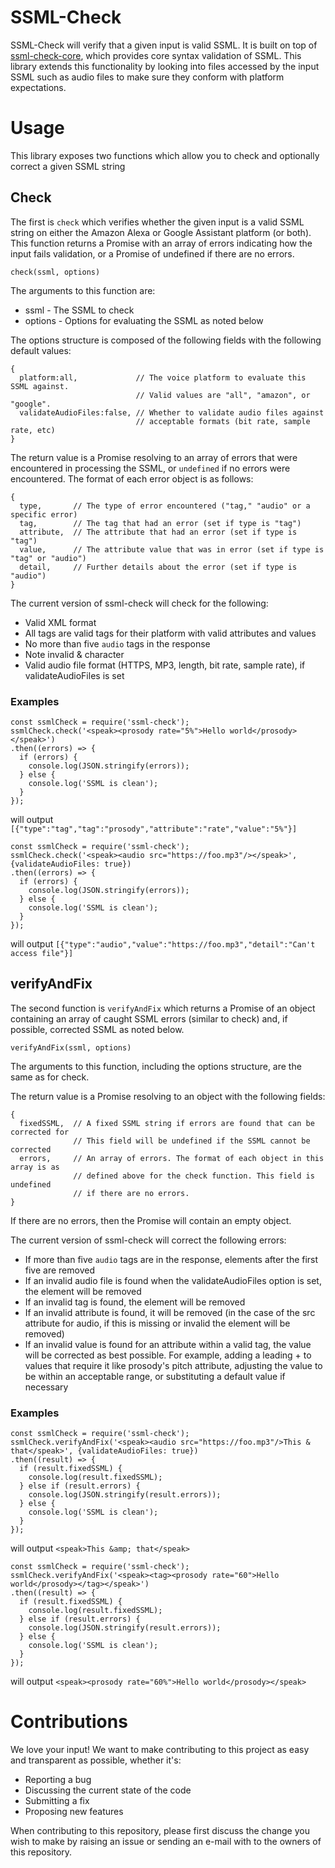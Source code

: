 # SSML-Check

SSML-Check will verify that a given input is valid SSML. It is built on top of [ssml-check-core](https://www.npmjs.com/package/ssml-check-core), which provides core syntax validation of SSML. This library extends this functionality by looking into files accessed by the input SSML such as audio files to make sure they conform with platform expectations.

# Usage

This library exposes two functions which allow you to check and optionally correct a given SSML string

## Check
The first is `check` which verifies whether the given input is a valid SSML string on either the Amazon Alexa or Google Assistant platform (or both). This function returns a Promise with an array of errors indicating how the input fails validation, or a Promise of undefined if there are no errors.

```
check(ssml, options)
```

The arguments to this function are:

 * ssml - The SSML to check
 * options - Options for evaluating the SSML as noted below
 
The options structure is composed of the following fields with the following default values:

```
{
  platform:all,             // The voice platform to evaluate this SSML against.
                            // Valid values are "all", "amazon", or "google".
  validateAudioFiles:false, // Whether to validate audio files against
                            // acceptable formats (bit rate, sample rate, etc)
}
```

The return value is a Promise resolving to an array of errors that were encountered in processing the SSML, or `undefined` if no errors were encountered.  The format of each error object is as follows:

```
{
  type,       // The type of error encountered ("tag," "audio" or a specific error)
  tag,        // The tag that had an error (set if type is "tag")
  attribute,  // The attribute that had an error (set if type is "tag")
  value,      // The attribute value that was in error (set if type is "tag" or "audio")
  detail,     // Further details about the error (set if type is "audio")
}
```
The current version of ssml-check will check for the following:

 * Valid XML format
 * All tags are valid tags for their platform with valid attributes and values
 * No more than five `audio` tags in the response
 * Note invalid & character
 * Valid audio file format (HTTPS, MP3, length, bit rate, sample rate), if validateAudioFiles is set
 
### Examples

```
const ssmlCheck = require('ssml-check');
ssmlCheck.check('<speak><prosody rate="5%">Hello world</prosody></speak>')
.then((errors) => {
  if (errors) {
    console.log(JSON.stringify(errors));
  } else {
    console.log('SSML is clean');
  }
});
```
will output `[{"type":"tag","tag":"prosody","attribute":"rate","value":"5%"}]`

```
const ssmlCheck = require('ssml-check');
ssmlCheck.check('<speak><audio src="https://foo.mp3"/></speak>', {validateAudioFiles: true})
.then((errors) => {
  if (errors) {
    console.log(JSON.stringify(errors));
  } else {
    console.log('SSML is clean');
  }
});
```
will output `[{"type":"audio","value":"https://foo.mp3","detail":"Can't access file"}]`


## verifyAndFix 
The second function is `verifyAndFix` which returns a Promise of an object containing an array of caught SSML errors (similar to check) and, if possible, corrected SSML as noted below.

```
verifyAndFix(ssml, options)
```

The arguments to this function, including the options structure, are the same as for check.

The return value is a Promise resolving to an object with the following fields:

```
{
  fixedSSML,  // A fixed SSML string if errors are found that can be corrected for
              // This field will be undefined if the SSML cannot be corrected
  errors,     // An array of errors. The format of each object in this array is as
              // defined above for the check function. This field is undefined
              // if there are no errors.    
}
```

If there are no errors, then the Promise will contain an empty object.

The current version of ssml-check will correct the following errors:

 * If more than five `audio` tags are in the response, elements after the first five are removed
 * If an invalid audio file is found when the validateAudioFiles option is set, the element will be removed 
 * If an invalid tag is found, the element will be removed  
 * If an invalid attribute is found, it will be removed (in the case of the src attribute for audio, if this is missing or invalid the element will be removed)
 * If an invalid value is found for an attribute within a valid tag, the value will be corrected as best possible. For example, adding a leading + to values that require it like prosody's pitch attribute, adjusting the value to be within an acceptable range, or substituting a default value if necessary 

### Examples

```
const ssmlCheck = require('ssml-check');
ssmlCheck.verifyAndFix('<speak><audio src="https://foo.mp3"/>This & that</speak>', {validateAudioFiles: true})
.then((result) => {
  if (result.fixedSSML) {
    console.log(result.fixedSSML);
  } else if (result.errors) {
    console.log(JSON.stringify(result.errors));
  } else {
    console.log('SSML is clean');
  }
});
```
will output `<speak>This &amp; that</speak>`

```
const ssmlCheck = require('ssml-check');
ssmlCheck.verifyAndFix('<speak><tag><prosody rate="60">Hello world</prosody></tag></speak>')
.then((result) => {
  if (result.fixedSSML) {
    console.log(result.fixedSSML);
  } else if (result.errors) {
    console.log(JSON.stringify(result.errors));
  } else {
    console.log('SSML is clean');
  }
});
```
will output `<speak><prosody rate="60%">Hello world</prosody></speak>`

# Contributions

We love your input! We want to make contributing to this project as easy and transparent as possible, whether it's:

- Reporting a bug
- Discussing the current state of the code
- Submitting a fix
- Proposing new features

When contributing to this repository, please first discuss the change you wish to make by raising an issue or sending an e-mail with to the owners of this repository.
